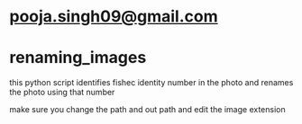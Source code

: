 # pooja.singh09@gmail.com
# renaming_images
this python script identifies fishec identity number in the photo and renames the photo using that number

make sure you change the path and out path and edit the image extension
